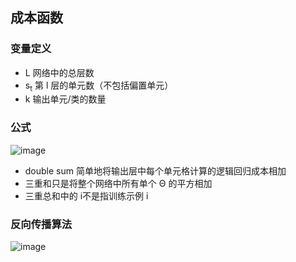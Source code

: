 ## 成本函数
###  变量定义
* L 网络中的总层数
* s<sub>t</sub> 第 l 层的单元数（不包括偏置单元）
* k 输出单元/类的数量
### 公式

![image](https://user-images.githubusercontent.com/13389058/147400985-ac2e82ac-a0cb-4a43-b30b-4b3930b268f2.png)

* double sum 简单地将输出层中每个单元格计算的逻辑回归成本相加
* 三重和只是将整个网络中所有单个 Θ 的平方相加
* 三重总和中的 i不是指训练示例 i


### 反向传播算法
![image](https://user-images.githubusercontent.com/13389058/147847453-87db85ec-52ac-423c-8a3b-c426fe134e55.png)
